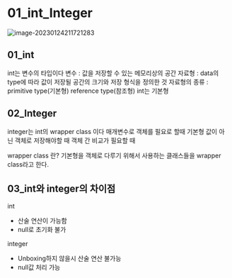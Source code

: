 # 01_int_Integer

![image-20230124211721283](C:\Users\jayho\Developer\practice\Java\From_pjt\01_int_Integer.assets\image-20230124211721283.png)

## 01_int

int는 변수의 타입이다
변수 : 값을 저장할 수 있는 메모리상의 공간
자료형 : data의 type에 따라 값이 저장될 공간의 크기와 저장 형식을 정의한 것
자료형의 종류 : primitive type(기본형) reference type(참조형)
int는 기본형

## 02_Integer

integer는 int의 wrapper class 이다
매개변수로 객체를 필요로 할때
기본형 값이 아닌 객체로 저장해야할 때
객체 간 비교가 필요할 때

wrapper class 란?
기본형을 객체로 다루기 위해서 사용하는 클래스들을 wrapper class라고 한다.

## 03_int와 integer의 차이점

int

- 산술 연산이 가능함
- null로 초기화 불가

integer
- Unboxing하지 않을시 산술 연산 불가능
- null값 처리 가능